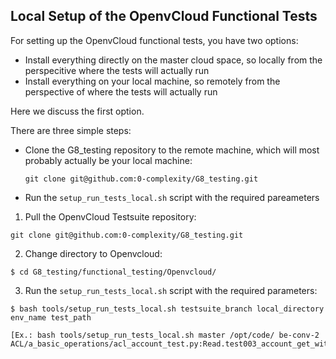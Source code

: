 ## Local Setup of the OpenvCloud Functional Tests

For setting up the OpenvCloud functional tests, you have two options:
- Install everything directly on the master cloud space, so locally from the perspecitive where the tests will actually run
- Install everything on your local machine, so remotely from the perspective of where the tests will actually run

Here we discuss the first option.

There are three simple steps:
- Clone the G8_testing repository to the remote machine, which will most probably actually be your local machine:

  ```
  git clone git@github.com:0-complexity/G8_testing.git
  ```
  
- Run the `setup_run_tests_local.sh` script with the required pareameters

1. Pull the OpenvCloud Testsuite repository:

  ```
  git clone git@github.com:0-complexity/G8_testing.git
  ```

2. Change directory to Openvcloud:

  ```
  $ cd G8_testing/functional_testing/Openvcloud/
  ```
3. Run the `setup_run_tests_local.sh` script with the required parameters:

  ```
  $ bash tools/setup_run_tests_local.sh testsuite_branch local_directory env_name test_path
  ```
  ```
  [Ex.: bash tools/setup_run_tests_local.sh master /opt/code/ be-conv-2 ACL/a_basic_operations/acl_account_test.py:Read.test003_account_get_with_readonly_user]
  ```

